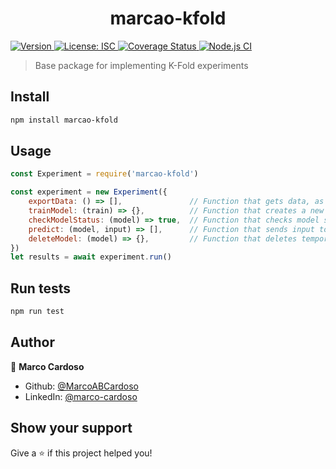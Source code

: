 <h1 align="center">marcao-kfold</h1>
<p>
  <a href="https://www.npmjs.com/package/marcao-kfold" target="_blank">
    <img alt="Version" src="https://img.shields.io/npm/v/marcao-kfold.svg">
  </a>
  <a href="#" target="_blank">
    <img alt="License: ISC" src="https://img.shields.io/badge/License-ISC-yellow.svg" />
  </a>
  <a href='https://coveralls.io/github/MarcoABCardoso/marcao-kfold?branch=master'>
    <img src='https://coveralls.io/repos/github/MarcoABCardoso/marcao-kfold/badge.svg?branch=master' alt='Coverage Status' />
  </a>
  <a href="#" target="_blank">
    <img alt="Node.js CI" src="https://github.com/MarcoABCardoso/marcao-kfold/workflows/Node.js%20CI/badge.svg" />
  </a>
</p>

> Base package for implementing K-Fold experiments

## Install

```sh
npm install marcao-kfold
```

## Usage

```js
const Experiment = require('marcao-kfold')

const experiment = new Experiment({
    exportData: () => [],               // Function that gets data, as an array of { input: any, class: string }
    trainModel: (train) => {},          // Function that creates a new model, using an array of { input: any, class: string }
    checkModelStatus: (model) => true,  // Function that checks model status, resolves true when ready
    predict: (model, input) => [],      // Function that sends input to a model, resolves array of { class: string, confidence: number }
    deleteModel: (model) => {},         // Function that deletes temporary model once done with testing
})
let results = await experiment.run()
```

## Run tests

```sh
npm run test
```

## Author

👤 **Marco Cardoso**

* Github: [@MarcoABCardoso](https://github.com/MarcoABCardoso)
* LinkedIn: [@marco-cardoso](https://linkedin.com/in/marco-cardoso)

## Show your support

Give a ⭐️ if this project helped you!